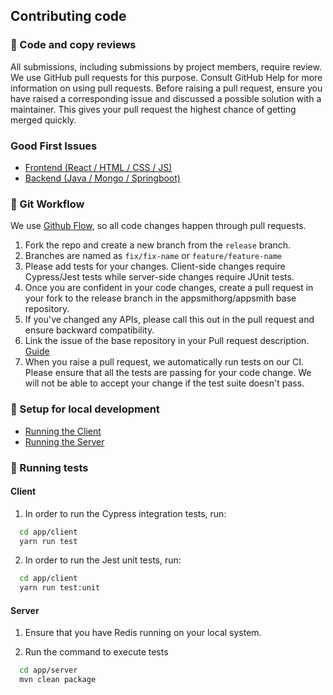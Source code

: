 ## Contributing code

### 🔎 Code and copy reviews

All submissions, including submissions by project members, require review. We use GitHub pull requests for this purpose. Consult GitHub Help for more information on using pull requests.
Before raising a pull request, ensure you have raised a corresponding issue and discussed a possible solution with a maintainer. This gives your pull request the highest chance of getting merged quickly.

### Good First Issues 
- [Frontend (React / HTML / CSS / JS)](https://github.com/appsmithorg/appsmith/issues?q=is%3Aopen+is%3Aissue+label%3A%22Good+First+Issue%22+label%3A%22Frontend%22)
- [Backend (Java / Mongo / Springboot)](https://github.com/appsmithorg/appsmith/issues?q=is%3Aopen+is%3Aissue+label%3A%22Good+First+Issue%22+label%3A%22Backend%22+)

### 🍴 Git Workflow

We use [Github Flow](https://guides.github.com/introduction/flow/index.html), so all code changes happen through pull requests. 

1. Fork the repo and create a new branch from the `release` branch.
2. Branches are named as `fix/fix-name` or `feature/feature-name`
3. Please add tests for your changes. Client-side changes require Cypress/Jest tests while server-side changes require JUnit tests.
4. Once you are confident in your code changes, create a pull request in your fork to the release branch in the appsmithorg/appsmith base repository.
5. If you've changed any APIs, please call this out in the pull request and ensure backward compatibility.
6. Link the issue of the base repository in your Pull request description. [Guide](https://docs.github.com/en/free-pro-team@latest/github/managing-your-work-on-github/linking-a-pull-request-to-an-issue)
7. When you raise a pull request, we automatically run tests on our CI. Please ensure that all the tests are passing for your code change. We will not be able to accept your change if the test suite doesn't pass.

### 🏡 Setup for local development

- [Running the Client](ClientSetup.md)
- [Running the Server](ServerSetup.md)

### 🧪 Running tests

#### Client
1. In order to run the Cypress integration tests, run:
```bash
  cd app/client
  yarn run test
```

2. In order to run the Jest unit tests, run:
```bash
  cd app/client
  yarn run test:unit
```

#### Server
1. Ensure that you have Redis running on your local system.

2. Run the command to execute tests
```bash
  cd app/server
  mvn clean package
```
